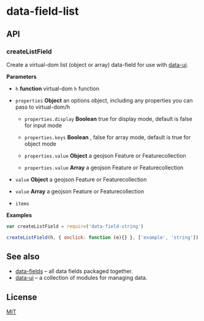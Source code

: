 # data-field-list

## API

### createListField

Create a virtual-dom list (object or array) data-field for use with [data-ui](https://github.com/editdata/data-ui).


**Parameters**

-   `h` **function** virtual-dom `h` function

-   `properties` **Object** an options object, including any properties you can pass to virtual-dom/h
    -   `properties.display` **Boolean** true for display mode, default is false for input mode

    -   `properties.keys` **Boolean** , false for array mode, default is true for object mode

    -   `properties.value` **Object** a geojson Feature or Featurecollection

    -   `properties.value` **Array** a geojson Feature or Featurecollection

-   `value` **Object** a geojson Feature or Featurecollection

-   `value` **Array** a geojson Feature or Featurecollection

-   `items`  



**Examples**

```javascript
var createListField = require('data-field-string')

createListField(h, { onclick: function (e){} }, ['example', 'string'])
```




## See also

-   [data-fields](https://github.com/editdata/data-fields) – all data fields packaged together.
-   [data-ui](https://github.com/editdata/data-ui) – a collection of modules for managing data.

## License

[MIT](LICENSE.md)

